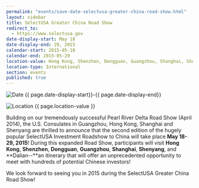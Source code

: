 ```yaml
---
permalink: "events/save-date-selectusa-greater-china-road-show.html"
layout: sidebar
title: SelectUSA Greater China Road Show
redirect_to:
  - https://www.selectusa.gov
date-display-start: May 18
date-display-end: 29, 2015
calendar-start: 2015-05-18
calendar-end: 2015-05-29
location-value: Hong Kong, Shenzhen, Dongguan, Guangzhou, Shanghai, Shenyang, Dalian
location-type: International
section: events
published: true
---
```

![Date](https://google.github.io/material-design-icons/action/svg/design/ic_event_24px.svg "Date") {{ page.date-display-start}}-{{ page.date-display-end}}

![Location](http://google.github.io/material-design-icons/social/svg/design/ic_location_city_24px.svg "Location") {{ page.location-value }}

Building on our tremendously successful Pearl River Delta Road Show (April 2014), the U.S. Consulates in Guangzhou, Hong Kong, Shanghai and Shenyang are thrilled to announce that the second edition of the hugely popular SelectUSA Investment Roadshow to China will take place **May 18-29, 2015**! During this expanded Road Show, participants will visit **Hong Kong**, **Shenzhen**, **Dongguan**, **Guangzhou**, **Shanghai**, **Shenyang**, and **Dalian--**an itinerary that will offer an unprecedented opportunity to meet with hundreds of potential Chinese investors!&nbsp;

We look forward to seeing you in 2015 during the SelectUSA Greater China Road Show!
   
